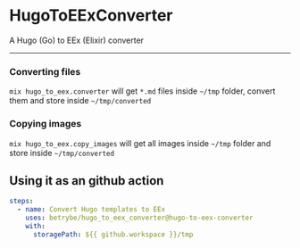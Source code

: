 # HugoToEExConverter

A Hugo (Go) to EEx (Elixir) converter

---

### Converting files

`mix hugo_to_eex.converter` will get `*.md` files inside `~/tmp` folder, convert
them and store inside `~/tmp/converted`

### Copying images

`mix hugo_to_eex.copy_images` will get all images inside `~/tmp` folder and store
inside `~/tmp/converted`

## Using it as an github action

```yaml
steps:
  - name: Convert Hugo templates to EEx
    uses: betrybe/hugo_to_eex_converter@hugo-to-eex-converter
    with:
      storagePath: ${{ github.workspace }}/tmp
```
